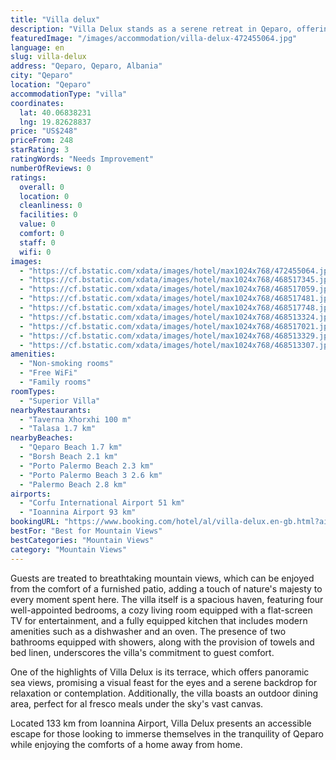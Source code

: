 ```yaml
---
title: "Villa delux"
description: "Villa Delux stands as a serene retreat in Qeparo, offering guests a unique blend of comfort and scenic beauty just 2."
featuredImage: "/images/accommodation/villa-delux-472455064.jpg"
language: en
slug: villa-delux
address: "Qeparo, Qeparo, Albania"
city: "Qeparo"
location: "Qeparo"
accommodationType: "villa"
coordinates:
  lat: 40.06838231
  lng: 19.82628837
price: "US$248"
priceFrom: 248
starRating: 3
ratingWords: "Needs Improvement"
numberOfReviews: 0
ratings:
  overall: 0
  location: 0
  cleanliness: 0
  facilities: 0
  value: 0
  comfort: 0
  staff: 0
  wifi: 0
images:
  - "https://cf.bstatic.com/xdata/images/hotel/max1024x768/472455064.jpg?k=375baf067f653b7a453f9aa26cbd3559a8349d94040623bd3cf3aba24ea47bfa&o=&hp=1"
  - "https://cf.bstatic.com/xdata/images/hotel/max1024x768/468517345.jpg?k=2af88136dc8b3fdf0d5d72b934b2b9e44d7a55a24836023d593ffb297e7f47c2&o=&hp=1"
  - "https://cf.bstatic.com/xdata/images/hotel/max1024x768/468517059.jpg?k=d18e8a7621ca0d21fd40bb963c7d546e489ad6f883f2dd1acf42f2f895ac0238&o=&hp=1"
  - "https://cf.bstatic.com/xdata/images/hotel/max1024x768/468517481.jpg?k=f1a0831f7862b0056bf51ccdea9ed12e87b18eec92eb423859e57b9e9912bcad&o=&hp=1"
  - "https://cf.bstatic.com/xdata/images/hotel/max1024x768/468517748.jpg?k=1bb035e93eb84b848542bbaa2c59fb1b7626110c5f587910a2dc29d82ea973bb&o=&hp=1"
  - "https://cf.bstatic.com/xdata/images/hotel/max1024x768/468513324.jpg?k=4deffb800adfeb4871979953c9f818775a4073489f13a881f405ebc2db1fb61c&o=&hp=1"
  - "https://cf.bstatic.com/xdata/images/hotel/max1024x768/468517021.jpg?k=31f515a76ef07539a898515bf9370b950147d49ba67ae255de0d3bcc54b2c23b&o=&hp=1"
  - "https://cf.bstatic.com/xdata/images/hotel/max1024x768/468513329.jpg?k=647069f12f33eecdeaeb4de7561277ff1aa3a075c82ab72c2ed07ee9b1dc50bd&o=&hp=1"
  - "https://cf.bstatic.com/xdata/images/hotel/max1024x768/468513307.jpg?k=dd6e97c25776b764828be0397c7a6747d6a2bf63c7fb30a8766275b51cb60d50&o=&hp=1"
amenities:
  - "Non-smoking rooms"
  - "Free WiFi"
  - "Family rooms"
roomTypes:
  - "Superior Villa"
nearbyRestaurants:
  - "Taverna Xhorxhi 100 m"
  - "Talasa 1.7 km"
nearbyBeaches:
  - "Qeparo Beach 1.7 km"
  - "Borsh Beach 2.1 km"
  - "Porto Palermo Beach 2.3 km"
  - "Porto Palermo Beach 3 2.6 km"
  - "Palermo Beach 2.8 km"
airports:
  - "Corfu International Airport 51 km"
  - "Ioannina Airport 93 km"
bookingURL: "https://www.booking.com/hotel/al/villa-delux.en-gb.html?aid=8035640"
bestFor: "Best for Mountain Views"
bestCategories: "Mountain Views"
category: "Mountain Views"
---
```


Guests are treated to breathtaking mountain views, which can be enjoyed from the comfort of a furnished patio, adding a touch of nature's majesty to every moment spent here. The villa itself is a spacious haven, featuring four well-appointed bedrooms, a cozy living room equipped with a flat-screen TV for entertainment, and a fully equipped kitchen that includes modern amenities such as a dishwasher and an oven. The presence of two bathrooms equipped with showers, along with the provision of towels and bed linen, underscores the villa's commitment to guest comfort.

One of the highlights of Villa Delux is its terrace, which offers panoramic sea views, promising a visual feast for the eyes and a serene backdrop for relaxation or contemplation. Additionally, the villa boasts an outdoor dining area, perfect for al fresco meals under the sky's vast canvas.

Located 133 km from Ioannina Airport, Villa Delux presents an accessible escape for those looking to immerse themselves in the tranquility of Qeparo while enjoying the comforts of a home away from home.